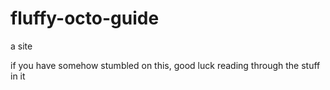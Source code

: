 # fluffy-octo-guide
a site

if you have somehow stumbled on this, good luck reading through the stuff in it
